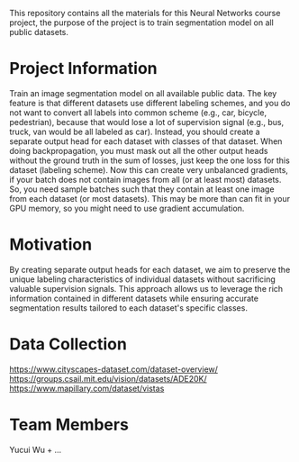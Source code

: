 This repository contains all the materials for this Neural Networks course project, the purpose of the project is to train segmentation model on all public datasets.

# Project Information
Train an image segmentation model on all available public data. The key feature is that different datasets use different labeling schemes, and you do not want to convert all labels into common scheme (e.g., car, bicycle, pedestrian), because that would lose a lot of supervision signal (e.g., bus, truck, van would be all labeled as car). Instead, you should create a separate output head for each dataset with classes of that dataset. When doing backpropagation, you must mask out all the other output heads without the ground truth in the sum of losses, just keep the one loss for this dataset (labeling scheme). Now this can create very unbalanced gradients, if your batch does not contain images from all (or at least most) datasets. So, you need sample batches such that they contain at least one image from each dataset (or most datasets). This may be more than can fit in your GPU memory, so you might need to use gradient accumulation.

# Motivation
By creating separate output heads for each dataset, we aim to preserve the unique labeling characteristics of individual datasets without sacrificing valuable supervision signals. This approach allows us to leverage the rich information contained in different datasets while ensuring accurate segmentation results tailored to each dataset's specific classes.

# Data Collection
https://www.cityscapes-dataset.com/dataset-overview/
https://groups.csail.mit.edu/vision/datasets/ADE20K/
https://www.mapillary.com/dataset/vistas

# Team Members
Yucui Wu + ...




